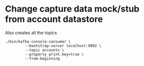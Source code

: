 # Change capture data mock/stub from account datastore

Also creates all the topics

```
./bin/kafka-console-consumer \
         --bootstrap-server localhost:9092 \
         --topic accounts \
         --property print.key=true \
         --from-beginning
```

